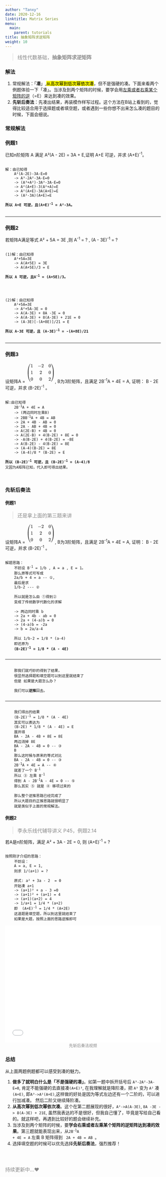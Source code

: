 ```yaml
---
author: "Tanxy"
date: 2020-12-16
linktitle: Matrix Series
menu:
  main:
    parent: tutorials
title: 抽象矩阵求逆矩阵
weight: 10
---
```


> <font size="3" color="#888888">线性代数基础，<b>抽象矩阵求逆矩阵</b></font>

### 解法

1. 常规解法：「**凑**」,<mark>从高次幂到低次幂依次凑</mark>，但不是强硬的凑。下面来看两个例题体验一下「凑」。当涉及到两个矩阵的时候，要学会用<u>左乘或者右乘某个矩阵的逆</u>（=E）来达到凑的效果。
2. **先斩后奏法**：先凑出结果，再装模作样写过程。这个方法在B站上看到的，觉得比较适合用于选择题或者填空题，或者遇到一些你想不出来怎么凑的题目的时候，下面会细说。

### **常规解法**

### 例题1

已知n阶矩阵 A 满足 A²(A - 2E) = 3A + E,证明 A+E 可逆，并求 (A+E)<sup>-1</sup>。

<pre><code>
解：由已知得  
	A²(A-2E)-3A-E=0  
	-> A³-2A²-3A-E=0  
	-> (A³+A²)-3A³-3A-E=0  
	-> A²(A+E)-3(A²+A)=E  
	-> A²(A+E)-3A(A+E)=E  
	-> (A²-3A)(A+E)=E  

<strong>所以 A+E 可逆，且(A+E)<sup>-1</sup> = A²-3A。</strong>
</code>
</pre>

---

### 例题2

若矩阵A满足等式  A² + 5A = 3E ,则 A<sup>-1</sup> = ? , (A - 3E)<sup>-1</sup> = ?


<pre><code>
(1)解：由已知得  
	A²+5A=3E
	-> A(A+5E) = 3E
	-> A(A+5E)/3 = E

<strong>所以 A 可逆，且A<sup>-1</sup> = (A+5E)/3。</strong>

</code>
</pre>


<pre><code>
(2)解：由已知得  
	A²+5A=3E
	-> A²+5A-3E = 0
	-> A(A-3E) + 8A -3E = 0
	-> A(A-3E) + 8(A-3E) + 21E = 0
	-> (A-3E)[-(A+8E)]/21 = E

<strong>所以 A-3E 可逆，且 (A-3E)<sup>-1</sup> = -(A+8E)/21 </strong>
</code>
</pre>
---

### 例题3

设矩阵A = 
<svg xmlns="http://www.w3.org/2000/svg" width="12.101ex" height="8.597ex" viewBox="0 -2150 6028 3800" xmlns:xlink="http://www.w3.org/1999/xlink" aria-hidden="true" style=""><defs><path id="MJX-48-TEX-S4-239B" d="M837 1154Q843 1148 843 1145Q843 1141 818 1106T753 1002T667 841T574 604T494 299Q417 -84 417 -609Q417 -641 416 -647T411 -654Q409 -655 366 -655Q299 -655 297 -654Q292 -652 292 -643T291 -583Q293 -400 304 -242T347 110T432 470T574 813T785 1136Q787 1139 790 1142T794 1147T796 1150T799 1152T802 1153T807 1154T813 1154H819H837Z"></path><path id="MJX-48-TEX-S4-239D" d="M843 -635Q843 -638 837 -644H820Q801 -644 800 -643Q792 -635 785 -626Q684 -503 605 -363T473 -75T385 216T330 518T302 809T291 1093Q291 1144 291 1153T296 1164Q298 1165 366 1165Q409 1165 411 1164Q415 1163 416 1157T417 1119Q417 529 517 109T833 -617Q843 -631 843 -635Z"></path><path id="MJX-48-TEX-S4-239C" d="M413 -9Q412 -9 407 -9T388 -10T354 -10Q300 -10 297 -9Q294 -8 293 -5Q291 5 291 127V300Q291 602 292 605L296 609Q298 610 366 610Q382 610 392 610T407 610T412 609Q416 609 416 592T417 473V127Q417 -9 413 -9Z"></path><path id="MJX-48-TEX-N-31" d="M213 578L200 573Q186 568 160 563T102 556H83V602H102Q149 604 189 617T245 641T273 663Q275 666 285 666Q294 666 302 660V361L303 61Q310 54 315 52T339 48T401 46H427V0H416Q395 3 257 3Q121 3 100 0H88V46H114Q136 46 152 46T177 47T193 50T201 52T207 57T213 61V578Z"></path><path id="MJX-48-TEX-N-2212" d="M84 237T84 250T98 270H679Q694 262 694 250T679 230H98Q84 237 84 250Z"></path><path id="MJX-48-TEX-N-32" d="M109 429Q82 429 66 447T50 491Q50 562 103 614T235 666Q326 666 387 610T449 465Q449 422 429 383T381 315T301 241Q265 210 201 149L142 93L218 92Q375 92 385 97Q392 99 409 186V189H449V186Q448 183 436 95T421 3V0H50V19V31Q50 38 56 46T86 81Q115 113 136 137Q145 147 170 174T204 211T233 244T261 278T284 308T305 340T320 369T333 401T340 431T343 464Q343 527 309 573T212 619Q179 619 154 602T119 569T109 550Q109 549 114 549Q132 549 151 535T170 489Q170 464 154 447T109 429Z"></path><path id="MJX-48-TEX-N-30" d="M96 585Q152 666 249 666Q297 666 345 640T423 548Q460 465 460 320Q460 165 417 83Q397 41 362 16T301 -15T250 -22Q224 -22 198 -16T137 16T82 83Q39 165 39 320Q39 494 96 585ZM321 597Q291 629 250 629Q208 629 178 597Q153 571 145 525T137 333Q137 175 145 125T181 46Q209 16 250 16Q290 16 318 46Q347 76 354 130T362 333Q362 478 354 524T321 597Z"></path><path id="MJX-48-TEX-S4-239E" d="M31 1143Q31 1154 49 1154H59Q72 1154 75 1152T89 1136Q190 1013 269 873T401 585T489 294T544 -8T572 -299T583 -583Q583 -634 583 -643T577 -654Q575 -655 508 -655Q465 -655 463 -654Q459 -653 458 -647T457 -609Q457 -58 371 340T100 1037Q87 1059 61 1098T31 1143Z"></path><path id="MJX-48-TEX-S4-23A0" d="M56 -644H50Q31 -644 31 -635Q31 -632 37 -622Q69 -579 100 -527Q286 -228 371 170T457 1119Q457 1161 462 1164Q464 1165 520 1165Q575 1165 577 1164Q582 1162 582 1153T583 1093Q581 910 570 752T527 400T442 40T300 -303T89 -626Q78 -640 75 -642T61 -644H56Z"></path><path id="MJX-48-TEX-S4-239F" d="M579 -9Q578 -9 573 -9T554 -10T520 -10Q466 -10 463 -9Q460 -8 459 -5Q457 5 457 127V300Q457 602 458 605L462 609Q464 610 532 610Q548 610 558 610T573 610T578 609Q582 609 582 592T583 473V127Q583 -9 579 -9Z"></path></defs><g stroke="currentColor" fill="currentColor" stroke-width="0" transform="matrix(1 0 0 -1 0 0)"><g data-mml-node="math"><g data-mml-node="mrow"><g data-mml-node="mo"><use xlink:href="#MJX-48-TEX-S4-239B" transform="translate(0, 996)"></use><use xlink:href="#MJX-48-TEX-S4-239D" transform="translate(0, -1006)"></use><svg width="875" height="382" y="59" x="0" viewBox="0 86.3 875 382"><use xlink:href="#MJX-48-TEX-S4-239C" transform="scale(1, 0.924)"></use></svg></g><g data-mml-node="mtable" transform="translate(875, 0)"><g data-mml-node="mtr" transform="translate(0, 1400)"><g data-mml-node="mtd"><g data-mml-node="mn"><use xlink:href="#MJX-48-TEX-N-31"></use></g></g><g data-mml-node="mtd" transform="translate(1500, 0)"><g data-mml-node="mo"><use xlink:href="#MJX-48-TEX-N-2212"></use></g><g data-mml-node="mn" transform="translate(778, 0)"><use xlink:href="#MJX-48-TEX-N-32"></use></g></g><g data-mml-node="mtd" transform="translate(3778, 0)"><g data-mml-node="mn"><use xlink:href="#MJX-48-TEX-N-30"></use></g></g></g><g data-mml-node="mtr"><g data-mml-node="mtd"><g data-mml-node="mn"><use xlink:href="#MJX-48-TEX-N-31"></use></g></g><g data-mml-node="mtd" transform="translate(1889, 0)"><g data-mml-node="mn"><use xlink:href="#MJX-48-TEX-N-32"></use></g></g><g data-mml-node="mtd" transform="translate(3778, 0)"><g data-mml-node="mn"><use xlink:href="#MJX-48-TEX-N-30"></use></g></g></g><g data-mml-node="mtr" transform="translate(0, -1400)"><g data-mml-node="mtd"><g data-mml-node="mn"><use xlink:href="#MJX-48-TEX-N-30"></use></g></g><g data-mml-node="mtd" transform="translate(1889, 0)"><g data-mml-node="mn"><use xlink:href="#MJX-48-TEX-N-30"></use></g></g><g data-mml-node="mtd" transform="translate(3778, 0)"><g data-mml-node="mn"><use xlink:href="#MJX-48-TEX-N-32"></use></g></g></g></g><g data-mml-node="mo" transform="translate(5153, 0)"><use xlink:href="#MJX-48-TEX-S4-239E" transform="translate(0, 996)"></use><use xlink:href="#MJX-48-TEX-S4-23A0" transform="translate(0, -1006)"></use><svg width="875" height="382" y="59" x="0" viewBox="0 86.3 875 382"><use xlink:href="#MJX-48-TEX-S4-239F" transform="scale(1, 0.924)"></use></svg></g></g></g></g></svg>,
B为3阶矩阵，且满足 2B<sup>-1</sup>A + 4E = A, 证明： B - 2E 可逆，并求 (B-2E)<sup>-1</sup> 。

<pre><code>
解:由已知得  
	2B<sup>-1</sup>A + 4E = A  
	-> (两边同时左乘B)   
	-> 2BB<sup>-1</sup>A + 4B = AB  
	-> 2A + 4B - AB = 0  
	-> 2A - AB + 4B = 0  
	-> A(2E-B) + 4B = 0  
	-> A(2E-B) + 4(B-2E) + 8E = 0  
	-> -A(B-2E) + 4(B-2E) = -8E  
	-> A(B-2E) - 4(B-2E) = 8E  
	-> (A-4)(B-2E) = 8E  
	-> (A-4)/8 * (B-2E) = E  

<strong>所以 (B-2E)<sup>-1</sup> 可逆，且 (B-2E)<sup>-1</sup> = (A-4)/8</strong>   
又因为A矩阵已知，代入即可得出结果。

</code>
</pre>



### **先斩后奏法**

#### 例题1

> <font size="3" color="#888888">还是拿上面的第三题来讲 </font>  


设矩阵A = 
<svg xmlns="http://www.w3.org/2000/svg" width="12.101ex" height="8.597ex" viewBox="0 -2150 6028 3800" xmlns:xlink="http://www.w3.org/1999/xlink" aria-hidden="true" style=""><defs><path id="MJX-48-TEX-S4-239B" d="M837 1154Q843 1148 843 1145Q843 1141 818 1106T753 1002T667 841T574 604T494 299Q417 -84 417 -609Q417 -641 416 -647T411 -654Q409 -655 366 -655Q299 -655 297 -654Q292 -652 292 -643T291 -583Q293 -400 304 -242T347 110T432 470T574 813T785 1136Q787 1139 790 1142T794 1147T796 1150T799 1152T802 1153T807 1154T813 1154H819H837Z"></path><path id="MJX-48-TEX-S4-239D" d="M843 -635Q843 -638 837 -644H820Q801 -644 800 -643Q792 -635 785 -626Q684 -503 605 -363T473 -75T385 216T330 518T302 809T291 1093Q291 1144 291 1153T296 1164Q298 1165 366 1165Q409 1165 411 1164Q415 1163 416 1157T417 1119Q417 529 517 109T833 -617Q843 -631 843 -635Z"></path><path id="MJX-48-TEX-S4-239C" d="M413 -9Q412 -9 407 -9T388 -10T354 -10Q300 -10 297 -9Q294 -8 293 -5Q291 5 291 127V300Q291 602 292 605L296 609Q298 610 366 610Q382 610 392 610T407 610T412 609Q416 609 416 592T417 473V127Q417 -9 413 -9Z"></path><path id="MJX-48-TEX-N-31" d="M213 578L200 573Q186 568 160 563T102 556H83V602H102Q149 604 189 617T245 641T273 663Q275 666 285 666Q294 666 302 660V361L303 61Q310 54 315 52T339 48T401 46H427V0H416Q395 3 257 3Q121 3 100 0H88V46H114Q136 46 152 46T177 47T193 50T201 52T207 57T213 61V578Z"></path><path id="MJX-48-TEX-N-2212" d="M84 237T84 250T98 270H679Q694 262 694 250T679 230H98Q84 237 84 250Z"></path><path id="MJX-48-TEX-N-32" d="M109 429Q82 429 66 447T50 491Q50 562 103 614T235 666Q326 666 387 610T449 465Q449 422 429 383T381 315T301 241Q265 210 201 149L142 93L218 92Q375 92 385 97Q392 99 409 186V189H449V186Q448 183 436 95T421 3V0H50V19V31Q50 38 56 46T86 81Q115 113 136 137Q145 147 170 174T204 211T233 244T261 278T284 308T305 340T320 369T333 401T340 431T343 464Q343 527 309 573T212 619Q179 619 154 602T119 569T109 550Q109 549 114 549Q132 549 151 535T170 489Q170 464 154 447T109 429Z"></path><path id="MJX-48-TEX-N-30" d="M96 585Q152 666 249 666Q297 666 345 640T423 548Q460 465 460 320Q460 165 417 83Q397 41 362 16T301 -15T250 -22Q224 -22 198 -16T137 16T82 83Q39 165 39 320Q39 494 96 585ZM321 597Q291 629 250 629Q208 629 178 597Q153 571 145 525T137 333Q137 175 145 125T181 46Q209 16 250 16Q290 16 318 46Q347 76 354 130T362 333Q362 478 354 524T321 597Z"></path><path id="MJX-48-TEX-S4-239E" d="M31 1143Q31 1154 49 1154H59Q72 1154 75 1152T89 1136Q190 1013 269 873T401 585T489 294T544 -8T572 -299T583 -583Q583 -634 583 -643T577 -654Q575 -655 508 -655Q465 -655 463 -654Q459 -653 458 -647T457 -609Q457 -58 371 340T100 1037Q87 1059 61 1098T31 1143Z"></path><path id="MJX-48-TEX-S4-23A0" d="M56 -644H50Q31 -644 31 -635Q31 -632 37 -622Q69 -579 100 -527Q286 -228 371 170T457 1119Q457 1161 462 1164Q464 1165 520 1165Q575 1165 577 1164Q582 1162 582 1153T583 1093Q581 910 570 752T527 400T442 40T300 -303T89 -626Q78 -640 75 -642T61 -644H56Z"></path><path id="MJX-48-TEX-S4-239F" d="M579 -9Q578 -9 573 -9T554 -10T520 -10Q466 -10 463 -9Q460 -8 459 -5Q457 5 457 127V300Q457 602 458 605L462 609Q464 610 532 610Q548 610 558 610T573 610T578 609Q582 609 582 592T583 473V127Q583 -9 579 -9Z"></path></defs><g stroke="currentColor" fill="currentColor" stroke-width="0" transform="matrix(1 0 0 -1 0 0)"><g data-mml-node="math"><g data-mml-node="mrow"><g data-mml-node="mo"><use xlink:href="#MJX-48-TEX-S4-239B" transform="translate(0, 996)"></use><use xlink:href="#MJX-48-TEX-S4-239D" transform="translate(0, -1006)"></use><svg width="875" height="382" y="59" x="0" viewBox="0 86.3 875 382"><use xlink:href="#MJX-48-TEX-S4-239C" transform="scale(1, 0.924)"></use></svg></g><g data-mml-node="mtable" transform="translate(875, 0)"><g data-mml-node="mtr" transform="translate(0, 1400)"><g data-mml-node="mtd"><g data-mml-node="mn"><use xlink:href="#MJX-48-TEX-N-31"></use></g></g><g data-mml-node="mtd" transform="translate(1500, 0)"><g data-mml-node="mo"><use xlink:href="#MJX-48-TEX-N-2212"></use></g><g data-mml-node="mn" transform="translate(778, 0)"><use xlink:href="#MJX-48-TEX-N-32"></use></g></g><g data-mml-node="mtd" transform="translate(3778, 0)"><g data-mml-node="mn"><use xlink:href="#MJX-48-TEX-N-30"></use></g></g></g><g data-mml-node="mtr"><g data-mml-node="mtd"><g data-mml-node="mn"><use xlink:href="#MJX-48-TEX-N-31"></use></g></g><g data-mml-node="mtd" transform="translate(1889, 0)"><g data-mml-node="mn"><use xlink:href="#MJX-48-TEX-N-32"></use></g></g><g data-mml-node="mtd" transform="translate(3778, 0)"><g data-mml-node="mn"><use xlink:href="#MJX-48-TEX-N-30"></use></g></g></g><g data-mml-node="mtr" transform="translate(0, -1400)"><g data-mml-node="mtd"><g data-mml-node="mn"><use xlink:href="#MJX-48-TEX-N-30"></use></g></g><g data-mml-node="mtd" transform="translate(1889, 0)"><g data-mml-node="mn"><use xlink:href="#MJX-48-TEX-N-30"></use></g></g><g data-mml-node="mtd" transform="translate(3778, 0)"><g data-mml-node="mn"><use xlink:href="#MJX-48-TEX-N-32"></use></g></g></g></g><g data-mml-node="mo" transform="translate(5153, 0)"><use xlink:href="#MJX-48-TEX-S4-239E" transform="translate(0, 996)"></use><use xlink:href="#MJX-48-TEX-S4-23A0" transform="translate(0, -1006)"></use><svg width="875" height="382" y="59" x="0" viewBox="0 86.3 875 382"><use xlink:href="#MJX-48-TEX-S4-239F" transform="scale(1, 0.924)"></use></svg></g></g></g></g></svg>,
B为3阶矩阵，且满足 2B<sup>-1</sup>A + 4E = A, 证明： B - 2E 可逆，并求 (B-2E)<sup>-1</sup> 。

<pre><code>
解题思路：
	不妨设 B<sup>-1</sup> = 1/b , A = a , E = 1。 
	那么原等式可写成
	2a/b + 4 = a -- ①,
	最后是求 
	1/b-2 --- ②
	
	所以就是怎么由 ①得到②
	变成了传统数学代数化的求解
	
	-> 两边同时乘 b
	-> 2a + 4b - ab = 0
	-> 2a + (4-a)b = 0
	-> (4-a)b = -2a
	-> b = 2a/a-4
	
	所以 1/b-2 = 1/8 * (a-4)
	即还原为 
	<strong>(B-2E)<sup>-1</sup> = 1/8 * (A - 4E)</strong>
	<HR>
	那我们就巧妙的得到了结果，
	很显然选择题和填空题可以到这里就结束了
	但是 如果是大题怎么办？
	
	我们可以<strong>逆推</strong>回去。
	<HR>
	我们得出的结果
	(B-2E)<sup>-1</sup> = 1/8 * (A - 4E)
	其实可以表达为
	(B-2E) * 1/8 * (A - 4E) = E
	展开得
	BA - 2A - 4B + 8E = 8E
	两边消掉 8E
	BA - 2A - 4B = 0 -- ③
	B
	那么这时候与原来的等式对比
	BA - 2A - 4B = 0 -- ③
	2B<sup>-1</sup>A + 4E = A -- ④
	就差了一个 B<sup>-1</sup>
	所以 ③ 左乘 B<sup>-1</sup>
	得到 A - 2B<sup>-1</sup>A - 4E = 0 -- ⑤
	那么其实 ⑤ 就是 ④ 移项过来的
	
	那么整个逆推思路已经完成了
	所以大题目的正推思路就很明显了
	就是类似于上面的常规解法。
</pre></code>


#### 例题2 
> <font size="3" color="#888888">李永乐线代辅导讲义 P45，例题2.14</font>

若A是n阶矩阵，满足 A² + 3A - 2E = 0, 则 (A+E)<sup>-1</sup> = ?

<pre><code>
按照刚才介绍的思路：
	不妨设：
	A = a, E = 1,
	则求 1/(a+1) = ?
	
	原式: a² + 3a - 2  = 0
	开始凑 a+1
	-> (a+1)² + a - 3 =0
	-> (a+1)² + (a+1) = 4
	-> (a+1)(a+2) = 4
	-> 1/a+1 = 1/4 * (a+2)
	即  (A+E)<sup>-1</sup> = 1/4 * (A+2E)
	这道题是填空题，所以到这里就结束了
	如果是大题，按照上面的思路逆推即可
</pre></code>


<div style="position:relative; padding-bottom:75%; width:100%; height:0">
    <iframe src="//player.bilibili.com/player.html?bvid=BV1dE411k7Pg&page=1" scrolling="no" border="0" frameborder="no" framespacing="0" allowfullscreen="true" style="position:absolute; height: 100%; width: 100%;"></iframe>
</div>

<div align=center>
<font size="2" color="#888888">先斩后奏法视频</font>
</div>

### 总结

从上面两题例题都可以感受到凑的魅力。

1. **做多了就明白什么是「不是强硬的凑」**。如第一题中拆开括号后 `A³-2A²-3A-E=0`, 肯定不能强硬的去直接凑`(A+E)³`, 在我理解就是降阶凑，把 `A³` 变为 `A²` 凑`(A+E)`, 即`A³->A²(A+E)`,这样做的好处是因为等式左边还有一个二阶的，可以进行加减凑。
然后二阶又继续降阶凑。
2. **从高次幂到低次幂依次凑**。这个在第二题展现的很好，`A²->A(A-3E)`, `8A -3E -> 8(A-3E) + 21E`, 虽然我表达的不是很好，但我自己懂了，毕竟是写给自己看的。就这样吧，再遇到比较好的题会继续补充。
3. 当涉及到两个矩阵的时候，要**学会右乘或者左乘某个矩阵的逆矩阵达到凑的效果**。第三题就能表现出来，从<code>2B<sup>-1</sup>A + 4E = A</code> 左乘 B 矩阵得到 <code> 2A + 4B = AB  </code>。
4. 选择填空题的时候可以优先选择**先斩后奏法**，强烈推荐！
<br>
<br>

	


<font size="3" color="#888888">持续更新中...♥</font> 

